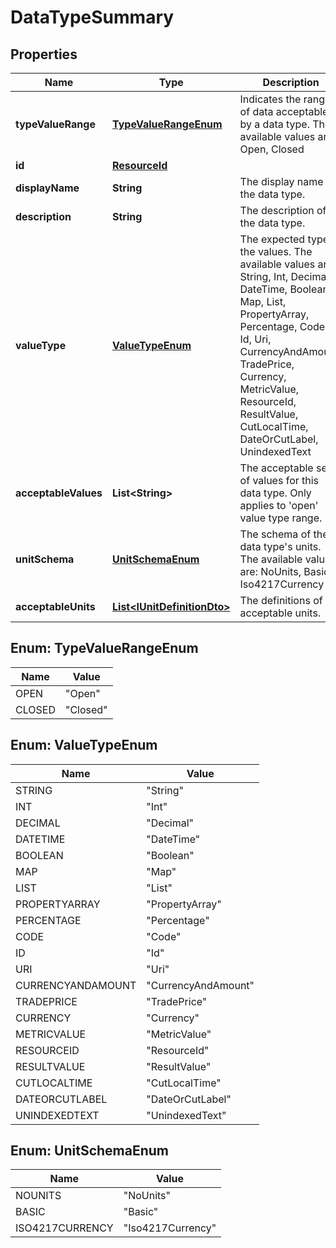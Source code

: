 

# DataTypeSummary


## Properties

Name | Type | Description | Notes
------------ | ------------- | ------------- | -------------
**typeValueRange** | [**TypeValueRangeEnum**](#TypeValueRangeEnum) | Indicates the range of data acceptable by a data type. The available values are: Open, Closed | 
**id** | [**ResourceId**](ResourceId.md) |  | 
**displayName** | **String** | The display name of the data type. | 
**description** | **String** | The description of the data type. | 
**valueType** | [**ValueTypeEnum**](#ValueTypeEnum) | The expected type of the values. The available values are: String, Int, Decimal, DateTime, Boolean, Map, List, PropertyArray, Percentage, Code, Id, Uri, CurrencyAndAmount, TradePrice, Currency, MetricValue, ResourceId, ResultValue, CutLocalTime, DateOrCutLabel, UnindexedText | 
**acceptableValues** | **List&lt;String&gt;** | The acceptable set of values for this data type. Only applies to &#39;open&#39; value type range. |  [optional]
**unitSchema** | [**UnitSchemaEnum**](#UnitSchemaEnum) | The schema of the data type&#39;s units. The available values are: NoUnits, Basic, Iso4217Currency |  [optional]
**acceptableUnits** | [**List&lt;IUnitDefinitionDto&gt;**](IUnitDefinitionDto.md) | The definitions of the acceptable units. |  [optional]



## Enum: TypeValueRangeEnum

Name | Value
---- | -----
OPEN | &quot;Open&quot;
CLOSED | &quot;Closed&quot;



## Enum: ValueTypeEnum

Name | Value
---- | -----
STRING | &quot;String&quot;
INT | &quot;Int&quot;
DECIMAL | &quot;Decimal&quot;
DATETIME | &quot;DateTime&quot;
BOOLEAN | &quot;Boolean&quot;
MAP | &quot;Map&quot;
LIST | &quot;List&quot;
PROPERTYARRAY | &quot;PropertyArray&quot;
PERCENTAGE | &quot;Percentage&quot;
CODE | &quot;Code&quot;
ID | &quot;Id&quot;
URI | &quot;Uri&quot;
CURRENCYANDAMOUNT | &quot;CurrencyAndAmount&quot;
TRADEPRICE | &quot;TradePrice&quot;
CURRENCY | &quot;Currency&quot;
METRICVALUE | &quot;MetricValue&quot;
RESOURCEID | &quot;ResourceId&quot;
RESULTVALUE | &quot;ResultValue&quot;
CUTLOCALTIME | &quot;CutLocalTime&quot;
DATEORCUTLABEL | &quot;DateOrCutLabel&quot;
UNINDEXEDTEXT | &quot;UnindexedText&quot;



## Enum: UnitSchemaEnum

Name | Value
---- | -----
NOUNITS | &quot;NoUnits&quot;
BASIC | &quot;Basic&quot;
ISO4217CURRENCY | &quot;Iso4217Currency&quot;



